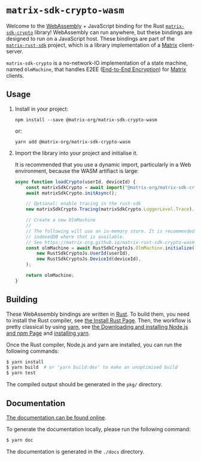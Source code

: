 # `matrix-sdk-crypto-wasm`

Welcome to the [WebAssembly] + JavaScript binding for the Rust
[`matrix-sdk-crypto`] library! WebAssembly can run anywhere, but these
bindings are designed to run on a JavaScript host. These bindings are
part of the [`matrix-rust-sdk`] project, which is a library
implementation of a [Matrix] client-server.

`matrix-sdk-crypto` is a no-network-IO implementation of a state
machine, named `OlmMachine`, that handles E2EE ([End-to-End
Encryption](https://en.wikipedia.org/wiki/End-to-end_encryption)) for
[Matrix] clients.

## Usage

1. Install in your project:

    ```
    npm install --save @matrix-org/matrix-sdk-crypto-wasm
    ```

    or:

    ```
    yarn add @matrix-org/matrix-sdk-crypto-wasm
    ```

2. Import the library into your project and initialise it.

    It is recommended that you use a dynamic import, particularly in a Web
    environment, because the WASM artifiact is large:

    ```javascript
    async function loadCrypto(userId, deviceId) {
        const matrixSdkCrypto = await import("@matrix-org/matrix-sdk-crypto-wasm");
        await matrixSdkCrypto.initAsync();

        // Optional: enable tracing in the rust-sdk
        new matrixSdkCrypto.Tracing(matrixSdkCrypto.LoggerLevel.Trace).turnOn();

        // Create a new OlmMachine
        //
        // The following will use an in-memory store. It is recommended to use
        // indexedDB where that is available.
        // See https://matrix-org.github.io/matrix-rust-sdk-crypto-wasm/classes/OlmMachine.html#initialize
        const olmMachine = await RustSdkCryptoJs.OlmMachine.initialize(
            new RustSdkCryptoJs.UserId(userId),
            new RustSdkCryptoJs.DeviceId(deviceId),
        );

        return olmMachine;
    }
    ```

## Building

These WebAssembly bindings are written in [Rust]. To build them, you
need to install the Rust compiler, see [the Install Rust
Page](https://www.rust-lang.org/tools/install). Then, the workflow is
pretty classical by using [yarn](https://yarnpkg.com/), see [the Downloading and installing
Node.js and npm
Page](https://docs.npmjs.com/downloading-and-installing-node-js-and-npm) and [installing yarn](https://classic.yarnpkg.com/lang/en/docs/install).

Once the Rust compiler, Node.js and yarn are installed, you can run the
following commands:

```sh
$ yarn install
$ yarn build  # or 'yarn build:dev' to make an unoptimised build
$ yarn test
```

The compiled output should be generated in the `pkg/` directory.

## Documentation

[The documentation can be found
online](https://matrix-org.github.io/matrix-rust-sdk-crypto-wasm/).

To generate the documentation locally, please run the following
command:

```sh
$ yarn doc
```

The documentation is generated in the `./docs` directory.

[WebAssembly]: https://webassembly.org/
[`matrix-sdk-crypto`]: https://github.com/matrix-org/matrix-rust-sdk/tree/main/crates/matrix-sdk-crypto
[`matrix-rust-sdk`]: https://github.com/matrix-org/matrix-rust-sdk
[Matrix]: https://matrix.org/
[Rust]: https://www.rust-lang.org/
[npm]: https://www.npmjs.com/
